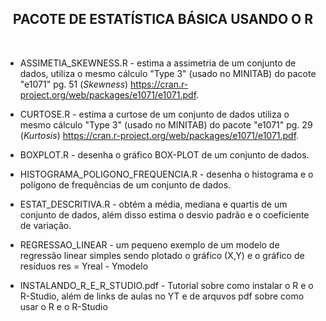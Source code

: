


<h2 align="center">PACOTE DE ESTATÍSTICA BÁSICA USANDO O R</h2>
<br>



- ASSIMETIA_SKEWNESS.R - estima a assimetria de um conjunto de dados, 
                         utiliza o mesmo cálculo "Type 3" (usado no MINITAB) do pacote "e1071" pg. 51 (<i>Skewness</i>)
                         https://cran.r-project.org/web/packages/e1071/e1071.pdf.



- CURTOSE.R            - estima a curtose de um conjunto de dados 
			             utiliza o mesmo cálculo "Type 3" (usado no MINITAB) do pacote "e1071" pg. 29 (<i>Kurtosis</i>)
                         https://cran.r-project.org/web/packages/e1071/e1071.pdf.



- BOXPLOT.R            - desenha o gráfico BOX-PLOT de um conjunto de dados.



- HISTOGRAMA_POLIGONO_FREQUENCIA.R - desenha o histograma e o polígono de frequências de um conjunto de dados.


- ESTAT_DESCRITIVA.R - obtém a média, mediana e quartis de um conjunto de dados, além disso estima o desvio padrão e o
                       coeficiente de variação.

- REGRESSAO_LINEAR - um pequeno exemplo de um modelo de regressão linear simples sendo plotado o gráfico (X,Y) e o gráfico de resíduos
                     res = Yreal - Ymodelo

- INSTALANDO_R_E_R_STUDIO.pdf - Tutorial sobre como instalar o R e o R-Studio, além de links de aulas no YT e de arquvos pdf 
                              sobre como usar o R e o R-Studio




